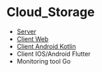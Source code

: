 # Cloud_Storage
* [Server](https://github.com/AliusDieMorietur/Cloud_Storage_Server)
* [Client Web](https://github.com/AliusDieMorietur/Cloud_Storage_Client_Web)
* [Client Android Kotlin](https://github.com/AliusDieMorietur/Cloud_Storage_Client_Android_Kotlin)
* Client IOS/Android Flutter
* Monitoring tool Go
